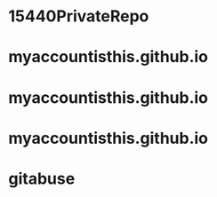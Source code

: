 # 15440PrivateRepo
# myaccountisthis.github.io
# myaccountisthis.github.io
# myaccountisthis.github.io
# gitabuse
